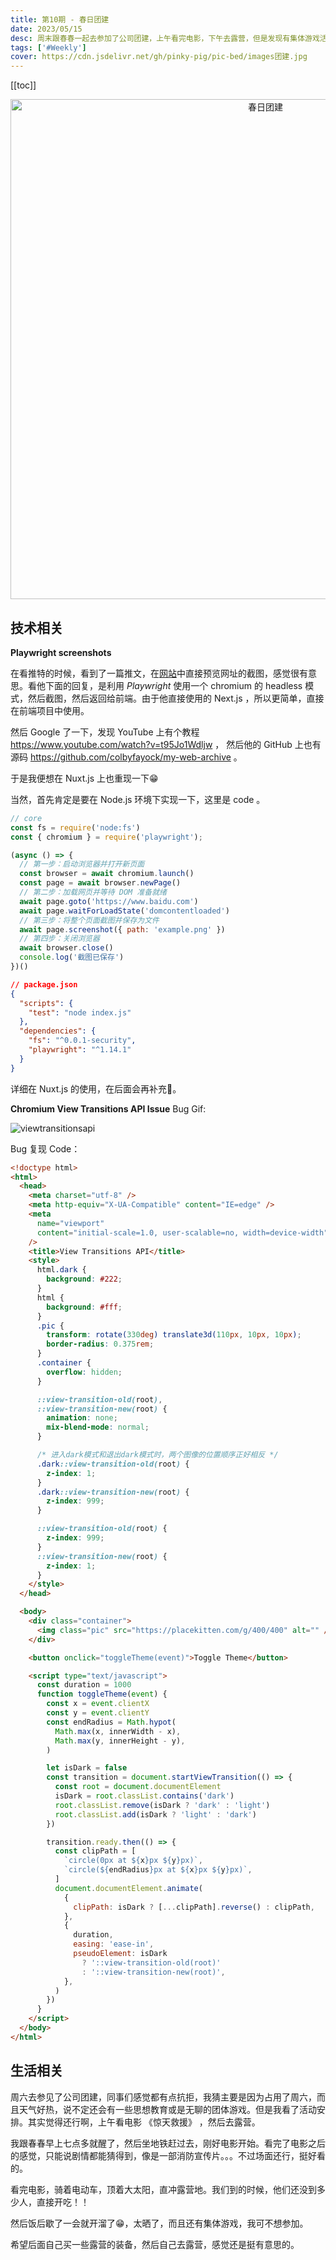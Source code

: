 ```yaml
---
title: 第10期 - 春日团建
date: 2023/05/15
desc: 周末跟春春一起去参加了公司团建，上午看完电影，下午去露营，但是发现有集体游戏活动，就溜了，太晒了......
tags: ['#Weekly']
cover: https://cdn.jsdelivr.net/gh/pinky-pig/pic-bed/images团建.jpg
---
```


[[toc]]

<p align="center">
  <img alt="春日团建" src="https://cdn.jsdelivr.net/gh/pinky-pig/pic-bed/images团建.jpg" width=800 />
</p>

## 技术相关

**Playwright screenshots**

在看推特的时候，看到了一篇推文，在[网站](https://cali.so/)中直接预览网址的截图，感觉很有意思。看他下面的回复，是利用 _Playwright_ 使用一个 chromium 的 headless 模式，然后截图，然后返回给前端。由于他直接使用的 Next.js ，所以更简单，直接在前端项目中使用。

然后 Google 了一下，发现 YouTube 上有个教程 <https://www.youtube.com/watch?v=t95Jo1Wdljw> ， 然后他的 GitHub 上也有源码 <https://github.com/colbyfayock/my-web-archive> 。

于是我便想在 Nuxt.js 上也重现一下😁

当然，首先肯定是要在 Node.js 环境下实现一下，这里是 code 。

```javascript
// core
const fs = require('node:fs')
const { chromium } = require('playwright');

(async () => {
  // 第一步：启动浏览器并打开新页面
  const browser = await chromium.launch()
  const page = await browser.newPage()
  // 第二步：加载网页并等待 DOM 准备就绪
  await page.goto('https://www.baidu.com')
  await page.waitForLoadState('domcontentloaded')
  // 第三步：将整个页面截图并保存为文件
  await page.screenshot({ path: 'example.png' })
  // 第四步：关闭浏览器
  await browser.close()
  console.log('截图已保存')
})()

```

```json
// package.json
{
  "scripts": {
    "test": "node index.js"
  },
  "dependencies": {
    "fs": "^0.0.1-security",
    "playwright": "^1.14.1"
  }
}
```

详细在 Nuxt.js 的使用，在后面会再补充🤣。

**Chromium View Transitions API Issue**
Bug Gif:

![viewtransitionsapi](https://cdn.jsdelivr.net/gh/pinky-pig/pic-bed/imagesviewtransitionsapi.gif)

Bug 复现 Code：

```html
<!doctype html>
<html>
  <head>
    <meta charset="utf-8" />
    <meta http-equiv="X-UA-Compatible" content="IE=edge" />
    <meta
      name="viewport"
      content="initial-scale=1.0, user-scalable=no, width=device-width"
    />
    <title>View Transitions API</title>
    <style>
      html.dark {
        background: #222;
      }
      html {
        background: #fff;
      }
      .pic {
        transform: rotate(330deg) translate3d(110px, 10px, 10px);
        border-radius: 0.375rem;
      }
      .container {
        overflow: hidden;
      }

      ::view-transition-old(root),
      ::view-transition-new(root) {
        animation: none;
        mix-blend-mode: normal;
      }

      /* 进入dark模式和退出dark模式时，两个图像的位置顺序正好相反 */
      .dark::view-transition-old(root) {
        z-index: 1;
      }
      .dark::view-transition-new(root) {
        z-index: 999;
      }

      ::view-transition-old(root) {
        z-index: 999;
      }
      ::view-transition-new(root) {
        z-index: 1;
      }
    </style>
  </head>

  <body>
    <div class="container">
      <img class="pic" src="https://placekitten.com/g/400/400" alt="" />
    </div>

    <button onclick="toggleTheme(event)">Toggle Theme</button>

    <script type="text/javascript">
      const duration = 1000
      function toggleTheme(event) {
        const x = event.clientX
        const y = event.clientY
        const endRadius = Math.hypot(
          Math.max(x, innerWidth - x),
          Math.max(y, innerHeight - y),
        )

        let isDark = false
        const transition = document.startViewTransition(() => {
          const root = document.documentElement
          isDark = root.classList.contains('dark')
          root.classList.remove(isDark ? 'dark' : 'light')
          root.classList.add(isDark ? 'light' : 'dark')
        })

        transition.ready.then(() => {
          const clipPath = [
            `circle(0px at ${x}px ${y}px)`,
            `circle(${endRadius}px at ${x}px ${y}px)`,
          ]
          document.documentElement.animate(
            {
              clipPath: isDark ? [...clipPath].reverse() : clipPath,
            },
            {
              duration,
              easing: 'ease-in',
              pseudoElement: isDark
                ? '::view-transition-old(root)'
                : '::view-transition-new(root)',
            },
          )
        })
      }
    </script>
  </body>
</html>
```

## 生活相关

周六去参见了公司团建，同事们感觉都有点抗拒，我猜主要是因为占用了周六，而且天气好热，说不定还会有一些思想教育或是无聊的团体游戏。但是我看了活动安排。其实觉得还行啊，上午看电影 《惊天救援》 ，然后去露营。

我跟春春早上七点多就醒了，然后坐地铁赶过去，刚好电影开始。看完了电影之后的感觉，只能说剧情都能猜得到，像是一部消防宣传片。。。不过场面还行，挺好看的。

看完电影，骑着电动车，顶着大太阳，直冲露营地。我们到的时候，他们还没到多少人，直接开吃！！

然后饭后歇了一会就开溜了😁，太晒了，而且还有集体游戏，我可不想参加。

希望后面自己买一些露营的装备，然后自己去露营，感觉还是挺有意思的。
